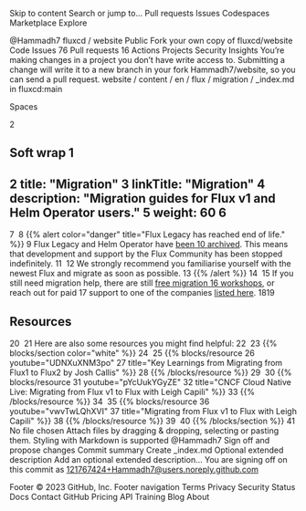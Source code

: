 Skip to content
Search or jump to…
Pull requests
Issues
Codespaces
Marketplace
Explore
 
@Hammadh7 
fluxcd
/
website
Public
Fork your own copy of fluxcd/website
Code
Issues
76
Pull requests
16
Actions
Projects
Security
Insights
You’re making changes in a project you don’t have write access to. Submitting a change will write it to a new branch in your fork Hammadh7/website, so you can send a pull request.
website
/
content
/
en
/
flux
/
migration
/
_index.md
in
fluxcd:main
 

Spaces

2

Soft wrap
1
---
2
title: "Migration"
3
linkTitle: "Migration"
4
description: "Migration guides for Flux v1 and Helm Operator users."
5
weight: 60
6
---
7
​
8
{{% alert color="danger" title="Flux Legacy has reached end of life." %}}
9
Flux Legacy and Helm Operator have [been
10
archived](/blog/2022/10/september-2022-update/#flux-legacy-v1-retirement-plan). This means that development and support by the Flux Community has been stopped indefinitely.
11
​
12
We strongly recommend you familiarise yourself with the newest Flux and migrate as soon as possible.
13
{{% /alert %}}
14
​
15
If you still need migration help, there are still [free migration
16
workshops](https://bit.ly/FluxMigrationSurvey), or reach out for paid
17
support to one of the companies [listed here](/support/#commercial-support).
18
​
19
## Resources
20
​
21
Here are also some resources you might find helpful:
22
​
23
{{% blocks/section color="white" %}}
24
​
25
{{% blocks/resource
26
youtube="UDNXuXNM3po"
27
title="Key Learnings from Migrating from Flux1 to Flux2 by Josh Callis" %}}
28
{{% /blocks/resource %}}
29
​
30
{{% blocks/resource
31
youtube="pYcUukYGyZE"
32
title="CNCF Cloud Native Live: Migrating from Flux v1 to Flux with Leigh Capili" %}}
33
{{% /blocks/resource %}}
34
​
35
{{% blocks/resource
36
youtube="vwvTwLQhXVI"
37
title="Migrating from Flux v1 to Flux with Leigh Capili" %}}
38
{{% /blocks/resource %}}
39
​
40
{{% /blocks/section %}}
41
​
No file chosen
Attach files by dragging & dropping, selecting or pasting them.
Styling with Markdown is supported
@Hammadh7
Sign off and propose changes
Commit summary
Create _index.md
Optional extended description
Add an optional extended description…
You are signing off on this commit as 121767424+Hammadh7@users.noreply.github.com

 
Footer
© 2023 GitHub, Inc.
Footer navigation
Terms
Privacy
Security
Status
Docs
Contact GitHub
Pricing
API
Training
Blog
About
